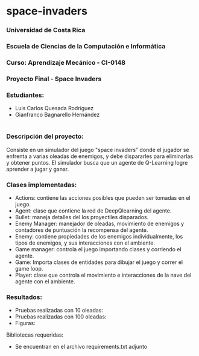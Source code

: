 # space-invaders
### Universidad de Costa Rica
### Escuela de Ciencias de la Computación e Informática
### Curso: Aprendizaje Mecánico - CI-0148
### Proyecto Final - Space Invaders
### Estudiantes:
 - Luis Carlos Quesada Rodríguez
 - Gianfranco Bagnarello Hernández 
# 
### Descripción del proyecto:
Consiste en un simulador del juego "space invaders" donde el jugador se enfrenta a varias oleadas de enemigos, y debe dispararles para eliminarlas y obtener puntos. 
El simulador busca que un agente de Q-Learning logre aprender a jugar y ganar.


### Clases implementadas:
- Actions: contiene las acciones posibles que pueden ser tomadas en el juego.
- Agent: clase que contiene la red de DeepQlearning del agente.
- Bullet: maneja detalles del los proyectiles disparados.
- Enemy Manager: manejador de oleadas, movimiento de enemigos y contadores de puntuación la recompensa del agente.
- Enemy: contiene propiedades de los enemigos individualmente, los tipos de enemigos, y sus interacciones con el ambiente.
- Game manager: controla el juego importando clases y corriendo el agente.
- Game: Importa clases de entidades para dibujar el juego y correr el game loop.
- Player: clase que controla el movimiento e interacciones de la nave del agente con el ambiente.

### Resultados:
- Pruebas realizadas con 10 oleadas:
- Pruebas realizadas con 100 oleadas:
- Figuras:

Bibliotecas requeridas:
- Se encuentran en el archivo requirements.txt adjunto